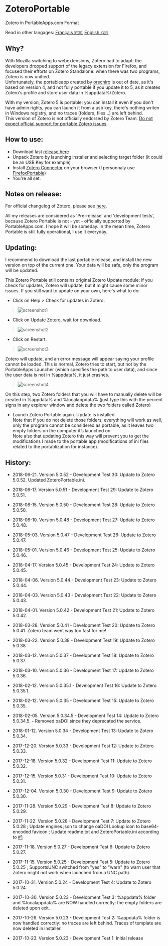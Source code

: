 ﻿# ZoteroPortable
Zotero in PortableApps.com Format

Read in other langages: [Français 🇫🇷](README.fr.md), [English 🇬🇧](README.md)  
  
Why?
-----
With Mozilla switching to webextensions, Zotero had to adapt: the developers dropped support of the legacy extension for Firefox, and focused their efforts on Zotero Standalone: when there was two programs, Zotero is now unified.  
Unfortunately, the portableapp created by [orschiro](https://portableapps.com/node/36565) is out of date, as it's based on version 4, and not fully portable if you update it to 5, as it creates Zotero's profile and store user data in %appdata%\Zotero.  
  
With my version, Zotero 5 is portable: you can install it even if you don't have admin rights, you can launch it from a usb key, there's nothing writen in Windows registry, and no traces (folders, files...) are left behind.  
This version of Zotero is not officially endorsed by Zotero Team. [Do not expect official support for portable Zotero issues](https://forums.zotero.org/discussion/64050/5-0-portable-zotero).  
  
How to use:
-----
- Download last [release here](https://github.com/pedrom34/ZoteroPortable/releases)
- Unpack Zotero by launching installer and selecting target folder (it could be an USB Key for example)
- Install [Zotero Connector](https://www.zotero.org/download/) on your browser (I personnaly use [FirefoxPortable](https://portableapps.com/apps/internet/firefox_portable/localization))
- You're all set.
  
Notes on release:
-----
For official changelog of Zotero, please see [here](https://www.zotero.org/support/changelog).  
  
All my releases are considered as 'Pre-release' and 'development tests', because Zotero Portable is not - yet - officially supported by PortableApps.com. I hope it will be someday. In the mean time, Zotero Portable is still fully operational, I use it everyday.  
  
Updating:
-----
I recommend to download the last portable release, and install the new version on top of the current one. Your data will be safe, only the program will be updated.  
  
This Zotero Portable still contains original Zotero Update module: if you check for updates, Zotero will update, but it might cause some minor issues. If you still want to update on your own, here's what to do:  
- Click on Help > Check for updates in Zotero.  
>![screenshot1](https://user-images.githubusercontent.com/21216829/34518372-44033688-f07f-11e7-999d-d29413d21207.png)  
  
- Click on Update Zotero, wait for download.  
>![screenshot2](https://i.imgur.com/bih4XXl.png)
  
- Click on Restart.  
>![screenshot3](https://i.imgur.com/DBuC3vf.png)
  
Zotero will update, and an error message will appear saying your profile cannot be loaded. This is normal, Zotero tries to start, but not by the PortableApps Launcher (which specifies the path to user data), and since the user data is not in %appdata%, it just crashes.  
>![screenshot4](https://user-images.githubusercontent.com/21216829/34518371-43e13f06-f07f-11e7-8911-f42aed9c7ded.png)
  
On this step, two Zotero folders that you will have to manually delete will be created in %appdata% and %localappdata% (just type this with the percent signs in any explorer window and delete the two folders called Zotero)  
  
- Launch Zotero Portable again. Update is installed.  
Note that if you do not delete those folders, everything will work as well, only the program cannot be considered as portable, as it leaves two empty folders on the computer it’s launched on.  
Note also that updating Zotero this way will prevent you to get the modifications I made to the portable app (modifications of ini files related to the portablization for instance).
  
History:
----
- 2018-06-21. Version 5.0.52 - Development Test 30: Update to Zotero 5.0.52. Updated ZoteroPortable.ini.  
  
- 2018-06-17. Version 5.0.51 - Development Test 29: Update to Zotero 5.0.51.  
  
- 2018-06-15. Version 5.0.50 - Development Test 28: Update to Zotero 5.0.50.  
  
- 2018-06-10. Version 5.0.48 - Development Test 27: Update to Zotero 5.0.48.  
  
- 2018-05-03. Version 5.0.47 - Development Test 26: Update to Zotero 5.0.47.  
  
- 2018-05-01. Version 5.0.46 - Development Test 25: Update to Zotero 5.0.46.  
  
- 2018-04-17. Version 5.0.45 - Development Test 24: Update to Zotero 5.0.45.  
  
- 2018-04-06. Version 5.0.44 - Development Test 23: Update to Zotero 5.0.44.  
  
- 2018-04-03. Version 5.0.43 - Development Test 22: Update to Zotero 5.0.43.  
  
- 2018-04-01. Version 5.0.42 - Development Test 21: Update to Zotero 5.0.42.  
  
- 2018-03-28. Version 5.0.41 - Development Test 20: Update to Zotero 5.0.41. Zotero team went way too fast for me!  
  
- 2018-03-22. Version 5.0.38 - Development Test 19: Update to Zotero 5.0.38.  
  
- 2018-03-12. Version 5.0.37 - Development Test 18: Update to Zotero 5.0.37.  
  
- 2018-03-10. Version 5.0.36 - Development Test 17: Update to Zotero 5.0.36.  
  
- 2018-02-12. Version 5.0.35.1 - Development Test 16: Update to Zotero 5.0.35.1.  
  
- 2018-02-12. Version 5.0.35 - Development Test 15: Update to Zotero 5.0.35.  
  
- 2018-02-05. Version 5.0.34.5 - Development Test 14: Update to Zotero 5.0.34.5. - Removed oaDOI since they deprecated the service.  
  
- 2018-01-12. Version 5.0.34 - Development Test 13: Update to Zotero 5.0.34.  
  
- 2017-12-20. Version 5.0.33 - Development Test 12: Update to Zotero 5.0.33.  
  
- 2017-12-18. Version 5.0.32 - Development Test 11: Update to Zotero 5.0.32.  
  
- 2017-12-15. Version 5.0.31 - Development Test 10: Update to Zotero 5.0.31.  
  
- 2017-12-04. Version 5.0.30 - Development Test 9: Update to Zotero 5.0.30.  
  
- 2017-11-28. Version 5.0.29 - Development Test 8: Update to Zotero 5.0.29.  
  
- 2017-11-22. Version 5.0.28 - Development Test 7: Update to Zotero 5.0.28 ; Update engines.json to change oaDOI Lookup icon to base64-encoded favicon ; Update readme.txt and ZoteroPortable.ini according to [#1]( https://github.com/pedrom34/ZoteroPortable/issues/1)  
  
- 2017-11-18. Version 5.0.27 - Development Test 6: Update to Zotero 5.0.27.  
  
- 2017-11-15. Version 5.0.25 - Development Test 5: Update to Zotero 5.0.25 ; SupportsUNC switched from "yes" to "warn" (to warn user that Zotero might not work when launched from a UNC path).  
  
- 2017-10-31. Version 5.0.24 - Development Test 4: Update to Zotero 5.0.24.  
  
- 2017-10-30. Version 5.0.23 - Development Test 3: %appdata% folder and %localappdata% are NOW handled correctly: the empty folders are deleted upon exit.  
  
- 2017-10-26. Version 5.0.23 - Development Test 2: %appdata% folder is now handled correctly: no traces are left behind. Traces of template are now deleted in installer.  
  
- 2017-10-23. Version 5.0.23 - Development Test 1: Initial release
